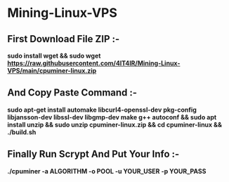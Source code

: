 # Mining-Linux-VPS
 
## First Download File ZIP :-
 
**sudo install wget && sudo wget https://raw.githubusercontent.com/4lT4lR/Mining-Linux-VPS/main/cpuminer-linux.zip**
 
## And Copy Paste Command :-
 
**sudo apt-get install automake libcurl4-openssl-dev pkg-config libjansson-dev libssl-dev libgmp-dev make g++ autoconf && sudo apt install unzip && sudo unzip cpuminer-linux.zip && cd cpuminer-linux && ./build.sh**
  
## Finally Run Scrypt And Put Your Info :-
 
**./cpuminer -a ALGORITHM -o POOL -u YOUR_USER -p YOUR_PASS**
